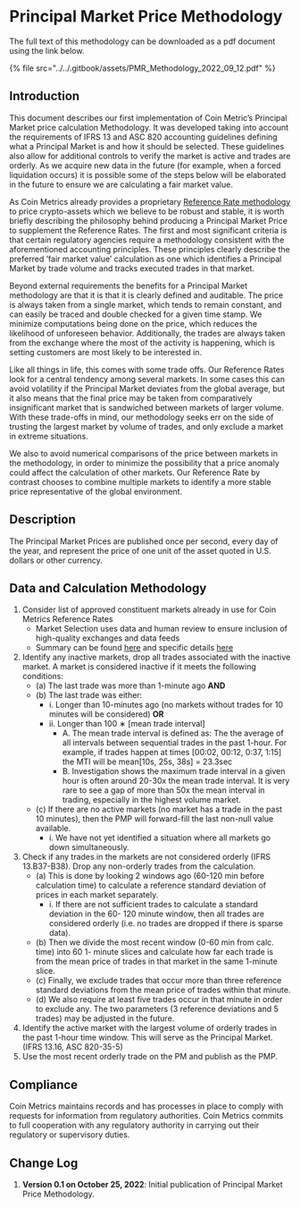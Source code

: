 # Principal Market Price Methodology

The full text of this methodology can be downloaded as a pdf document using the link below.&#x20;

{% file src="../../.gitbook/assets/PMR_Methodology_2022_09_12.pdf" %}

## Introduction

This document describes our first implementation of Coin Metric’s Principal Market price calculation Methodology. It was developed taking into account the requirements of IFRS 13 and ASC 820 accounting guidelines defining what a Principal Market is and how it should be selected. These guidelines also allow for additional controls to verify the market is active and trades are orderly. As we acquire new data in the future (for example, when a forced liquidation occurs) it is possible some of the steps below will be elaborated in the future to ensure we are calculating a fair market value.&#x20;

As Coin Metrics already provides a proprietary [Reference Rate methodology](https://docs.coinmetrics.io/market-data/methodologies/real-time-reference-rates-methodology) to price crypto-assets which we believe to be robust and stable, it is worth briefly describing the philosophy behind producing a Principal Market Price to supplement the Reference Rates. The first and most significant criteria is that certain regulatory agencies require a methodology consistent with the aforementioned accounting principles. These principles clearly describe the preferred ’fair market value’ calculation as one which identifies a Principal Market by trade volume and tracks executed trades in that market.&#x20;

Beyond external requirements the benefits for a Principal Market methodology are that it is that it is clearly defined and auditable. The price is always taken from a single market, which tends to remain constant, and can easily be traced and double checked for a given time stamp. We minimize computations being done on the price, which reduces the likelihood of unforeseen behavior. Additionally, the trades are always taken from the exchange where the most of the activity is happening, which is setting customers are most likely to be interested in.&#x20;

Like all things in life, this comes with some trade offs. Our Reference Rates look for a central tendency among several markets. In some cases this can avoid volatility if the Principal Market deviates from the global average, but it also means that the final price may be taken from comparatively insignificant market that is sandwiched between markets of larger volume. With these trade-offs in mind, our methodology seeks err on the side of trusting the largest market by volume of trades, and only exclude a market in extreme situations.&#x20;

We also to avoid numerical comparisons of the price between markets in the methodology, in order to minimize the possibility that a price anomaly could affect the calculation of other markets. Our Reference Rate by contrast chooses to combine multiple markets to identify a more stable price representative of the global environment.

## Description

The Principal Market Prices are published once per second, every day of the year, and represent the price of one unit of the asset quoted in U.S. dollars or other currency.

## Data and Calculation Methodology

1. Consider list of approved constituent markets already in use for Coin Metrics Reference Rates&#x20;
   * Market Selection uses data and human review to ensure inclusion of high-quality exchanges and data feeds
   * Summary can be found [here](https://docs.coinmetrics.io/market-data/methodologies/hourly-reference-rates-methodology#market-selection-framework) and specific details [here](https://docs.coinmetrics.io/methodologies/reference-rates/market-selection-framework)
2. Identify any inactive markets, drop all trades associated with the inactive market. A market is considered inactive if it meets the following conditions:
   * (a) The last trade was more than 1-minute ago **AND**&#x20;
   * (b) The last trade was either:&#x20;
     * i. Longer than 10-minutes ago (no markets without trades for 10 minutes will be considered) **OR**&#x20;
     * ii. Longer than 100 ∗ \[mean trade interval]&#x20;
       * A. The mean trade interval is defined as: The the average of all intervals between sequential trades in the past 1-hour. For example, if trades happen at times \[00:02, 00:12, 0:37, 1:15] the MTI will be mean\[10s, 25s, 38s] = 23.3sec&#x20;
       * B. Investigation shows the maximum trade interval in a given hour is often around 20-30x the mean trade interval. It is very rare to see a gap of more than 50x the mean interval in trading, especially in the highest volume market.
   * (c) If there are no active markets (no market has a trade in the past 10 minutes), then the PMP will forward-fill the last non-null value available.
     * i. We have not yet identified a situation where all markets go down simultaneously.
3. Check if any trades in the markets are not considered orderly (IFRS 13.B37-B38). Drop any non-orderly trades from the calculation.
   * (a) This is done by looking 2 windows ago (60-120 min before calculation time) to calculate a reference standard deviation of prices in each market separately.
     * i. If there are not sufficient trades to calculate a standard deviation in the 60- 120 minute window, then all trades are considered orderly (i.e. no trades are dropped if there is sparse data).
   * (b) Then we divide the most recent window (0-60 min from calc. time) into 60 1- minute slices and calculate how far each trade is from the mean price of trades in that market in the same 1-minute slice.
   * (c) Finally, we exclude trades that occur more than three reference standard deviations from the mean price of trades within that minute.&#x20;
   * (d) We also require at least five trades occur in that minute in order to exclude any. The two parameters (3 reference deviations and 5 trades) may be adjusted in the future.
4. Identify the active market with the largest volume of orderly trades in the past 1-hour time window. This will serve as the Principal Market. (IFRS 13.16, ASC 820-35-5)&#x20;
5. Use the most recent orderly trade on the PM and publish as the PMP.

## Compliance

Coin Metrics maintains records and has processes in place to comply with requests for information from regulatory authorities. Coin Metrics commits to full cooperation with any regulatory authority in carrying out their regulatory or supervisory duties.

## Change Log

1. **Version 0.1 on October 25, 2022**: Initial publication of Principal Market Price Methodology.
